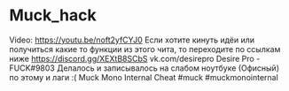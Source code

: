 # Muck_hack
Video: https://youtu.be/noft2yfCYJ0
Если хотите кинуть идёи или получиться какие то функции из этого чита, то переходите по ссылкам ниже
https://discord.gg/XEXtB8SCbS
vk.com/desirepro
Desire Pro - FUCK#9803
Делалось и записывалось на слабом ноутбуке (Офисный) по этому и лаги :(
Muck Mono Internal Cheat 
#muck #muckmonointernal
